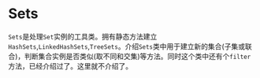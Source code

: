 # Sets
`Sets`是处理`Set`实例的工具类。拥有静态方法建立`HashSets`,`LinkedHashSets`,`TreeSets`。介绍`Sets`类中用于建立新的集合(子集或联合)，判断集合实例是否类似(取不同和交集)等方法。同时这个类中还有个`filter`方法，已经介绍过了。这里就不介绍了。
